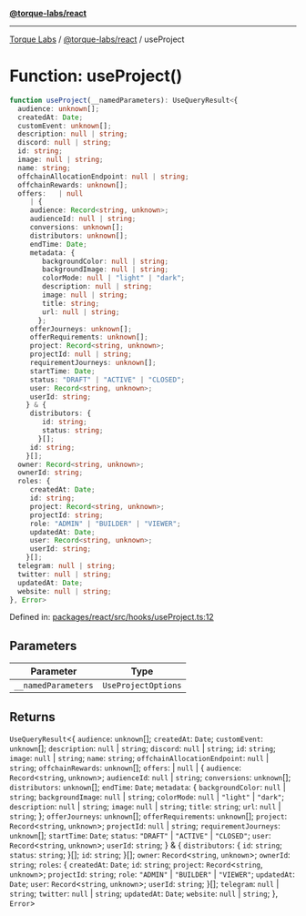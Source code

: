 [**@torque-labs/react**](../../../@torque-labs/react/README.md)

***

[Torque Labs](../../../README.md) / [@torque-labs/react](../README.md) / useProject

# Function: useProject()

```ts
function useProject(__namedParameters): UseQueryResult<{
  audience: unknown[];
  createdAt: Date;
  customEvent: unknown[];
  description: null | string;
  discord: null | string;
  id: string;
  image: null | string;
  name: string;
  offchainAllocationEndpoint: null | string;
  offchainRewards: unknown[];
  offers:   | null
     | {
     audience: Record<string, unknown>;
     audienceId: null | string;
     conversions: unknown[];
     distributors: unknown[];
     endTime: Date;
     metadata: {
        backgroundColor: null | string;
        backgroundImage: null | string;
        colorMode: null | "light" | "dark";
        description: null | string;
        image: null | string;
        title: string;
        url: null | string;
       };
     offerJourneys: unknown[];
     offerRequirements: unknown[];
     project: Record<string, unknown>;
     projectId: null | string;
     requirementJourneys: unknown[];
     startTime: Date;
     status: "DRAFT" | "ACTIVE" | "CLOSED";
     user: Record<string, unknown>;
     userId: string;
    } & {
     distributors: {
        id: string;
        status: string;
       }[];
     id: string;
    }[];
  owner: Record<string, unknown>;
  ownerId: string;
  roles: {
     createdAt: Date;
     id: string;
     project: Record<string, unknown>;
     projectId: string;
     role: "ADMIN" | "BUILDER" | "VIEWER";
     updatedAt: Date;
     user: Record<string, unknown>;
     userId: string;
    }[];
  telegram: null | string;
  twitter: null | string;
  updatedAt: Date;
  website: null | string;
}, Error>
```

Defined in: [packages/react/src/hooks/useProject.ts:12](https://github.com/torque-labs/monorepo/blob/9238a1f6167cf2d739205996110f18c02ed8a04f/packages/react/src/hooks/useProject.ts#L12)

## Parameters

| Parameter | Type |
| ------ | ------ |
| `__namedParameters` | `UseProjectOptions` |

## Returns

`UseQueryResult`\<\{
  `audience`: `unknown`[];
  `createdAt`: `Date`;
  `customEvent`: `unknown`[];
  `description`: `null` \| `string`;
  `discord`: `null` \| `string`;
  `id`: `string`;
  `image`: `null` \| `string`;
  `name`: `string`;
  `offchainAllocationEndpoint`: `null` \| `string`;
  `offchainRewards`: `unknown`[];
  `offers`:   \| `null`
     \| \{
     `audience`: `Record`\<`string`, `unknown`\>;
     `audienceId`: `null` \| `string`;
     `conversions`: `unknown`[];
     `distributors`: `unknown`[];
     `endTime`: `Date`;
     `metadata`: \{
        `backgroundColor`: `null` \| `string`;
        `backgroundImage`: `null` \| `string`;
        `colorMode`: `null` \| `"light"` \| `"dark"`;
        `description`: `null` \| `string`;
        `image`: `null` \| `string`;
        `title`: `string`;
        `url`: `null` \| `string`;
       \};
     `offerJourneys`: `unknown`[];
     `offerRequirements`: `unknown`[];
     `project`: `Record`\<`string`, `unknown`\>;
     `projectId`: `null` \| `string`;
     `requirementJourneys`: `unknown`[];
     `startTime`: `Date`;
     `status`: `"DRAFT"` \| `"ACTIVE"` \| `"CLOSED"`;
     `user`: `Record`\<`string`, `unknown`\>;
     `userId`: `string`;
    \} & \{
     `distributors`: \{
        `id`: `string`;
        `status`: `string`;
       \}[];
     `id`: `string`;
    \}[];
  `owner`: `Record`\<`string`, `unknown`\>;
  `ownerId`: `string`;
  `roles`: \{
     `createdAt`: `Date`;
     `id`: `string`;
     `project`: `Record`\<`string`, `unknown`\>;
     `projectId`: `string`;
     `role`: `"ADMIN"` \| `"BUILDER"` \| `"VIEWER"`;
     `updatedAt`: `Date`;
     `user`: `Record`\<`string`, `unknown`\>;
     `userId`: `string`;
    \}[];
  `telegram`: `null` \| `string`;
  `twitter`: `null` \| `string`;
  `updatedAt`: `Date`;
  `website`: `null` \| `string`;
 \}, `Error`\>
